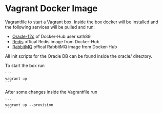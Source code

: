 # Vagrant Docker Image

Vagrantfile to start a Vagrant box. Inside the box docker will be installed and the following services will be pulled and run:

* [Oracle-12c](https://hub.docker.com/r/sath89/oracle-12c/) of Docker-Hub user sath89
* [Redis](https://hub.docker.com/_/redis/) offical Redis image from Docker-Hub
* [RabbitMQ](https://hub.docker.com/_/rabbitmq/) offical RabbitMQ image from Docker-Hub

All init scripts for the Oracle DB can be found inside the oracle/ directory.

To start the box run
	
	```
	vagrant up
	```
	
After some changes inside the Vagrantfile run

	```
	vagrant up --provision
	```